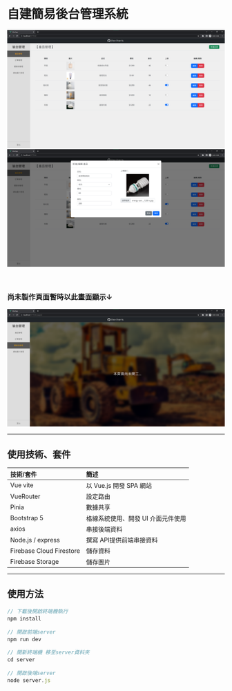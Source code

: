 # 自建簡易後台管理系統

![image](demo_pic/ss01.png)
![image](demo_pic/ss02.png)

<br>

### 尚未製作頁面暫時以此畫面顯示↓

![image](demo_pic/ss03.png)

***

## 使用技術、套件

|  技術/套件   | 簡述  |
| :----- | :----- |
| Vue vite   | 以 Vue.js 開發 SPA 網站 |
| VueRouter  | 設定路由 |
| Pinia  | 數據共享 |
| Bootstrap 5  | 格線系統使用、開發 UI 介面元件使用 |
|axios|串接後端資料|
|Node.js / express| 撰寫 API提供前端串接資料 |
|Firebase Cloud Firestore |儲存資料|
|Firebase Storage |儲存圖片|
***

## 使用方法
```javascript
// 下載後開啟終端機執行
npm install
```

```javascript
// 開啟前端server
npm run dev
```

```javascript
// 開新終端機 移至server資料夾
cd server
```
```javascript
// 開啟後端server
node server.js
```
